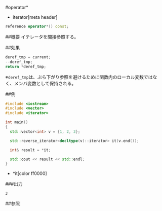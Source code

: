 #operator*
* iterator[meta header]

```cpp
reference operator*() const;
```

##概要
イテレータを間接参照する。


##効果
```cpp
deref_tmp = current;
--deref_tmp;
return *deref_tmp;
```

※`deref_tmp`は、ぶら下がり参照を避けるために関数内のローカル変数ではなく、メンバ変数として保持される。


##例
```cpp
#include <iostream>
#include <vector>
#include <iterator>

int main()
{
  std::vector<int> v = {1, 2, 3};

  std::reverse_iterator<decltype(v)::iterator> it(v.end());

  int& result = *it;

  std::cout << result << std::endl;
}
```
* *it[color ff0000]

###出力
```
3
```

##参照


